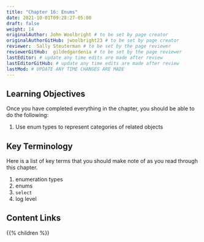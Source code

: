 ```yaml
---
title: "Chapter 16: Enums"
date: 2021-10-01T09:28:27-05:00
draft: false
weight: 14
originalAuthor: John Woolbright # to be set by page creator
originalAuthorGitHub: jwoolbright23 # to be set by page creator
reviewer:  Sally Steuterman # to be set by the page reviewer
reviewerGitHub:  gildedgardenia # to be set by the page reviewer
lastEditor: # update any time edits are made after review
lastEditorGitHub: # update any time edits are made after review
lastMod: # UPDATE ANY TIME CHANGES ARE MADE
---
```


## Learning Objectives
Once you have completed everything in the chapter, you should be able to do the following:
1. Use enum types to represent categories of related objects

## Key Terminology

Here is a list of key terms that you should make note of as you read through this chapter.

1. enumeration types
1. enums
1. `select`
1. log level

## Content Links

{{% children %}}
